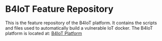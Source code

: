 # B4IoT Feature Repository
This is the feature repository of the B4IoT platform.
It contains the scripts and files used to automatically build a vulnerable IoT docker.
The B4IoT platform is located at: [B4IoT Platform](https://b4iot.github.io/B4IoT/)


